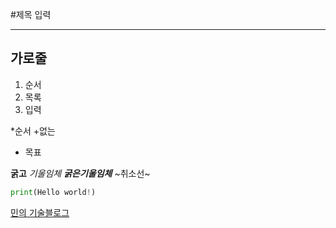 #제목 입력

***
가로줄
---

1. 순서
2. 목록
3. 입력

*순서
+없는
-  목표

**굵고**
*기울임체*
***굵은기울임체***
~취소선~

```Python
print(Hello world!)
```

[민의 기술블로그](https://lifeisco-ol.tistory.com/)
